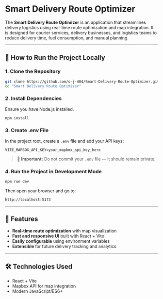 # Smart Delivery Route Optimizer

The **Smart Delivery Route Optimizer** is an application that streamlines delivery logistics using real-time route optimization and map integration. It is designed for courier services, delivery businesses, and logistics teams to reduce delivery time, fuel consumption, and manual planning.

---



## 🚀 How to Run the Project Locally

### 1. Clone the Repository

```bash
git clone https://github.com/s-j-404/Smart-Delivery-Route-Optimizer.git
cd "Smart Delivery Route Optimizer"
```

### 2. Install Dependencies

Ensure you have Node.js installed.

```bash
npm install
```

### 3. Create .env File

In the project root, create a `.env` file and add your API keys:

```env
VITE_MAPBOX_API_KEY=your_mapbox_api_key_here
```

> 🔐 **Important:** Do not commit your `.env` file — it should remain private.

### 4. Run the Project in Development Mode

```bash
npm run dev
```

Then open your browser and go to:

```
http://localhost:5173
```

---

## 🧠 Features

- **Real-time route optimization** with map visualization
- **Fast and responsive UI** built with React + Vite
- **Easily configurable** using environment variables
- **Extensible** for future delivery tracking and analytics

---

## 🛠️ Technologies Used

- React + Vite
- Mapbox API for map integration
- Modern JavaScript/ES6+
